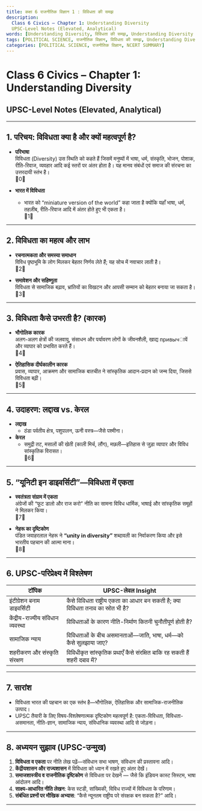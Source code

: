 ```yaml
---
title: कक्षा 6 राजनीतिक विज्ञान 1 : विविधता की समझ
description: 
  Class 6 Civics – Chapter 1: Understanding Diversity  
  UPSC-Level Notes (Elevated, Analytical)
words: [Understanding Diversity, विविधता की समझ, Understanding Diversity  ]
tags: [POLITICAL SCIENCE, राजनीतिक विज्ञान, विविधता की समझ, Understanding Diversity, विविधता, NCERT SUMMARY, CLASS 6, सामाजिक एवं राजनीतिक जीवन - I, सामाजिक एवं राजनीतिक जीवन - I]
categories: [POLITICAL SCIENCE, राजनीतिक विज्ञान, NCERT SUMMARY]
---
```


# Class 6 Civics – Chapter 1: Understanding Diversity  
## UPSC-Level Notes (Elevated, Analytical)

---

## 1. परिचय: विविधता क्या है और क्यों महत्वपूर्ण है?
- **परिभाषा**  
  विविधता (Diversity) उस स्थिति को कहते हैं जिसमें मनुष्यों में भाषा, धर्म, संस्कृति, भोजन, पोशाक, रीति-रिवाज, व्यवहार आदि कई स्तरों पर अंतर होता है। यह मानव संबंधों एवं समाज की संरचना का उत्तरदायी स्तंभ है।  
  0

- **भारत में विविधता**  
  - भारत को “miniature version of the world” कहा जाता है क्योंकि यहाँ भाषा, धर्म, तहज़ीब, रीति-रिवाज आदि में अंतर होते हुए भी एकता है।  
    1

---

## 2. विविधता का महत्व और लाभ
- **रचनात्मकता और समस्या समाधान**  
  विविध पृष्ठभूमि के लोग मिलकर बेहतर निर्णय लेते हैं; यह सोच में नवाचार लाती है।  
  2

- **समावेशन और सहिष्णुता**  
  विविधता से सामाजिक बढ़ाव, भ्रांतियों का विखटन और आपसी सम्मान को बेहतर बनाया जा सकता है।  
  3

---

## 3. विविधता कैसे उभरती है? (कारक)
- **भौगोलिक कारक**  
  अलग-अलग क्षेत्रों की जलवायु, संसाधन और पर्यावरण लोगों के जीवनशैली, खाद्य привычायें और व्यापार को प्रभावित करते हैं।  
  4

- **ऐतिहासिक दीर्घकालीन कारक**  
  प्रवास, व्यापार, आक्रमण और सामाजिक बातचीत ने सांस्कृतिक आदान-प्रदान को जन्म दिया, जिससे विविधता बढ़ी।  
  5

---

## 4. उदाहरण: लद्दाख vs. केरल  
- **लद्दाख**  
  - ठंडा पर्वतीय क्षेत्र, पशुपालन, ऊनी वस्त्र—जैसे पश्मीना।  
- **केरल**  
  - समुद्री तट, मसालों की खेती (काली मिर्च, लौंग), मछली—इतिहास से जुड़ा व्यापार और विविध सांस्कृतिक विरासत।  
  6

---

## 5. “यूनिटी इन डाइवर्सिटी”—विविधता में एकता  
- **स्वतंत्रता संग्राम में एकता**  
  अंग्रेजों की “फूट डालो और राज करो” नीति का सामना विविध धार्मिक, भाषाई और सांस्कृतिक समूहों ने मिलकर किया।  
  7

- **नेहरू का दृष्टिकोण**  
  पंडित जवाहरलाल नेहरू ने **“unity in diversity”** शब्दावली का निर्वाकरण किया और इसे भारतीय पहचान की आत्मा माना।  
  8

---

## 6. UPSC-परिप्रेक्ष्य में विश्लेषण
| **टॉपिक** | **UPSC-लेवल Insight** |
|------------|--------------------------|
| इंटीग्रेशन बनाम डाइवर्सिटी | कैसे विविधता राष्ट्रीय एकता का आधार बन सकती है; क्या विविधता तनाव का स्रोत भी है? |
| केंद्रीय-राज्यीय संविधान व्यवस्था | विविधताओं के कारण नीति-निर्माण कितनी चुनौतीपूर्ण होती है? |
| सामाजिक न्याय | विविधताओं के बीच असमानताओं—जाति, भाषा, धर्म—को कैसे सुलझाया जाए? |
| शहरीकरण और संस्कृति संरक्षण | विविधीकृत सांस्कृतिक प्रथाएँ कैसे संरक्षित बाकि रह सकती हैं शहरी दबाव में? |

---

## 7. सारांश
- विविधता भारत की पहचान का एक स्तंभ है—भौगोलिक, ऐतिहासिक और सामाजिक-राजनीतिक उत्पाद।  
- UPSC तैयारी के लिए विषय-विश्लेषणात्मक दृष्टिकोण महत्वपूर्ण है: एकता-विविधता, विविधता-असमानता, नीति-ज्ञान, सामाजिक न्याय, संविधानिक व्यवस्था आदि से जोड़ना।

---

## 8. अध्ययन सुझाव (UPSC-उन्मुख)
1. **विविधता व एकता** पर नीति लेख पढ़ें—संविधान सभा भाषण, संविधान की प्रस्तावना आदि।  
2. **केंद्रीयशासन और राज्यशासन** में विविधता को ध्यान में रखते हुए अंतर देखें।  
3. **समाजशास्त्रीय व राजनीतिक दृष्टिकोण** से विविधता पर देखने — जैसे कि इंडियन कास्ट सिस्टम, भाषा आंदोलन आदि।  
4. **साक्ष्य-आधारित नीति लेखन**: केस स्टडी, सांख्यिकी, विविध राज्यों में विविधता के परिणाम।  
5. **संबंधित प्रश्नों पर मौखिक अभ्यास**: “कैसे न्यूनतम राष्ट्रीय परे संरक्षक बन सकता है?” आदि।

---
